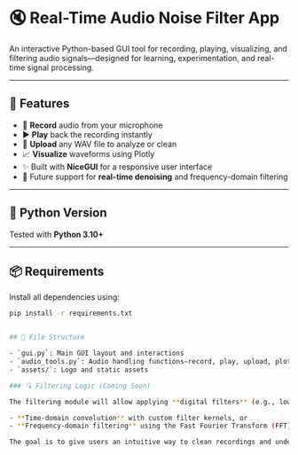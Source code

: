 # 🔇 Real-Time Audio Noise Filter App

An interactive Python-based GUI tool for recording, playing, visualizing, and filtering audio signals—designed for learning, experimentation, and real-time signal processing.

---

## 🚀 Features

- 🔴 **Record** audio from your microphone
- ▶️ **Play** back the recording instantly
- 🎵 **Upload** any WAV file to analyze or clean
- 📈 **Visualize** waveforms using Plotly
- ✨ Built with **NiceGUI** for a responsive user interface
- 🧼 Future support for **real-time denoising** and frequency-domain filtering

---

## 🐍 Python Version

Tested with **Python 3.10+**

---

## 📦 Requirements

Install all dependencies using:

```bash
pip install -r requirements.txt


## 📂 File Structure

- `gui.py`: Main GUI layout and interactions
- `audio_tools.py`: Audio handling functions—record, play, upload, plot and fillter
- `assets/`: Logo and static assets

### 🔍 Filtering Logic (Coming Soon)

The filtering module will allow applying **digital filters** (e.g., low-pass, high-pass, band-stop) to clean unwanted noise from audio signals. This will be done using either:

- **Time-domain convolution** with custom filter kernels, or
- **Frequency-domain filtering** using the Fast Fourier Transform (FFT), where specific frequency bands are attenuated or removed.

The goal is to give users an intuitive way to clean recordings and understand how filters affect real-world signals—bridging theoretical DSP concepts with practical audio effects.
